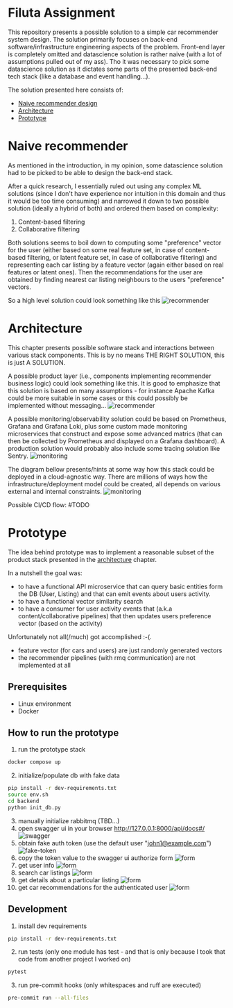 # Filuta Assignment
This repository presents a possible solution to a simple car recommender system
design. The solution primarily focuses on back-end software/infrastructure engineering
aspects of the problem. Front-end layer is completely omitted and datascience
solution is rather naive (with a lot of assumptions pulled out of my ass).
Tho it was necessary to pick some datascience solution as it dictates some parts
of the presented back-end tech stack (like a database and event handling...).

The solution presented here consists of:

* [Naive recommender design](#naive-recommender)
* [Architecture](#architecture)
* [Prototype](#prototype)

# Naive recommender
As mentioned in the introduction, in my opinion, some datascience solution had
to be picked to be able to design the back-end stack.

After a quick research, I essentially ruled out using any complex ML solutions
(since I don't have experience nor intuition in this domain and thus it would be too
time consuming) and narrowed it down to two possible solution (ideally a hybrid of both)
and ordered them based on complexity:

1) Content-based filtering
2) Collaborative filtering

Both solutions seems to boil down to computing some "preference" vector for the user
(either based on some real feature set, in case of content-based filtering,
or latent feature set, in case of collaborative filtering) and representing
each car listing by a feature vector (again either based on real features
or latent ones). Then the recommendations for the user are obtained by finding
nearest car listing neighbours to the users "preference" vectors.

So a high level solution could look something like this
![recommender](diagrams/recommender.png "Recommender")

# Architecture
This chapter presents possible software stack and interactions between various stack
components. This is by no means THE RIGHT SOLUTION, this is just A SOLUTION.

A possible product layer (i.e., components implementing recommender business logic)
could look something like this. It is good to emphasize that this solution is based
on many assumptions - for instance Apache Kafka could be more suitable in some cases
or this could possibly be implemented without messaging...
![recommender](diagrams/product-layer.png "SW Stack")

A possible monitoring/observability solution could be based on Prometheus, Grafana and
Grafana Loki, plus some custom made monitoring microservices that construct and
expose some advanced matrics (that can then be collected by Prometheus and
displayed on a Grafana dashboard). A production solution would probably also
include some tracing solution like Sentry.
![monitoring](diagrams/monitoring-layer.png "Monitoring Stack")

The diagram bellow presents/hints at some way how this stack could be deployed
in a cloud-agnostic way. There are millions of ways how the
infrastructure/deployment model could be created, all depends on various
external and internal constraints.
![monitoring](diagrams/infrastructure-layer.png "Infrastructure")

Possible CI/CD flow: #TODO

# Prototype
The idea behind prototype was to implement a reasonable subset of the product
stack presented in the [architecture](#architecture) chapter.

In a nutshell the goal was:
- to have a functional API microservice that can query basic entities form the DB (User, Listing)
  and that can emit events about users activity.
- to have a functional vector similarity search
- to have a consumer for user activity events that (a.k.a content/collaborative
  pipelines) that then updates users preference vector (based on the activity)

Unfortunately not all(/much) got accomplished :-(.

- feature vector (for cars and users) are just randomly generated vectors
- the recommender pipelines (with rmq communication) are not implemented at all

## Prerequisites
* Linux environment
* Docker

## How to run the prototype

1. run the prototype stack
```bash
docker compose up
```
2. initialize/populate db with fake data
```bash
pip install -r dev-requirements.txt
source env.sh
cd backend
python init_db.py
```
3. manually initialize rabbitmq (TBD...)
4. open swagger ui in your browser http://127.0.0.1:8000/api/docs#/
![swagger](diagrams/swagger.png)
5. obtain fake auth token (use the default user "john1@example.com")
![fake-token](diagrams/fake-token.png)
6. copy the token value to the swagger ui authorize form
![form](diagrams/form.png)
7. get user info
![form](diagrams/user.png)
8. search car listings
![form](diagrams/search.png)
9. get details about a particular listing
![form](diagrams/listing.png)
10. get car recommendations for the authenticated user
![form](diagrams/recommend.png)

## Development

1. install dev requirements
```bash
pip install -r dev-requirements.txt
```

2. run tests (only one module has test - and that is only because I took that
   code from another project I worked on)
```bash
pytest
```

3. run pre-commit hooks (only whitespaces and ruff are executed)
```bash
pre-commit run --all-files
```

